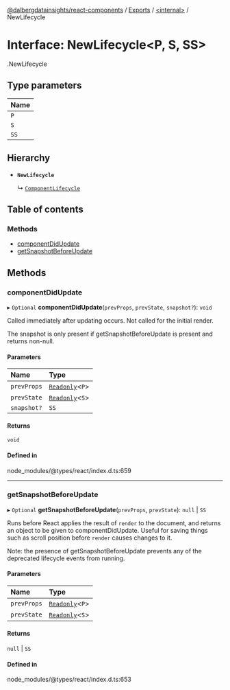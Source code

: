 [@dalbergdatainsights/react-components](../README.md) / [Exports](../modules.md) / [<internal\>](../modules/internal_.md) / NewLifecycle

# Interface: NewLifecycle<P, S, SS\>

[<internal>](../modules/internal_.md).NewLifecycle

## Type parameters

| Name |
| :------ |
| `P` |
| `S` |
| `SS` |

## Hierarchy

- **`NewLifecycle`**

  ↳ [`ComponentLifecycle`](internal_.ComponentLifecycle.md)

## Table of contents

### Methods

- [componentDidUpdate](internal_.NewLifecycle.md#componentdidupdate)
- [getSnapshotBeforeUpdate](internal_.NewLifecycle.md#getsnapshotbeforeupdate)

## Methods

### componentDidUpdate

▸ `Optional` **componentDidUpdate**(`prevProps`, `prevState`, `snapshot?`): `void`

Called immediately after updating occurs. Not called for the initial render.

The snapshot is only present if getSnapshotBeforeUpdate is present and returns non-null.

#### Parameters

| Name | Type |
| :------ | :------ |
| `prevProps` | [`Readonly`](../modules/internal_.md#readonly)<`P`\> |
| `prevState` | [`Readonly`](../modules/internal_.md#readonly)<`S`\> |
| `snapshot?` | `SS` |

#### Returns

`void`

#### Defined in

node_modules/@types/react/index.d.ts:659

___

### getSnapshotBeforeUpdate

▸ `Optional` **getSnapshotBeforeUpdate**(`prevProps`, `prevState`): ``null`` \| `SS`

Runs before React applies the result of `render` to the document, and
returns an object to be given to componentDidUpdate. Useful for saving
things such as scroll position before `render` causes changes to it.

Note: the presence of getSnapshotBeforeUpdate prevents any of the deprecated
lifecycle events from running.

#### Parameters

| Name | Type |
| :------ | :------ |
| `prevProps` | [`Readonly`](../modules/internal_.md#readonly)<`P`\> |
| `prevState` | [`Readonly`](../modules/internal_.md#readonly)<`S`\> |

#### Returns

``null`` \| `SS`

#### Defined in

node_modules/@types/react/index.d.ts:653
